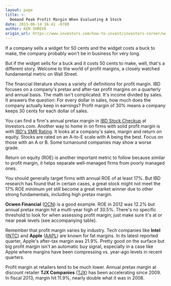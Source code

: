 ```yaml
---
layout: page
title: >-
  Demand Peak Profit Margin When Evaluating A Stock
date: 2013-06-14 16:41 -0700
author: KEN SHREVE
origin_url: https://www.investors.com/how-to-invest/investors-corner/well-managed-firms-show-healthy-profit-margin/
---
```


If a company sells a widget for 50 cents and the widget costs a buck to make, the company probably won't be in business for very long.

But if the widget sells for a buck and it costs 50 cents to make, well, that's a different story. Welcome to the world of profit margins, a closely watched fundamental metric on Wall Street.

The financial literature shows a variety of definitions for profit margin. IBD focuses on a company's pretax and after-tax profit margins on a quarterly and annual basis. The math isn't complicated. It's income divided by sales. It answers the question: For every dollar in sales, how much does the company actually keep in earnings? Profit margin of 30% means a company keeps 30 cents for each dollar of sales.

You can find a firm's annual pretax margin in [IBD Stock Checkup](http://education.investors.com/financial-dictionary/?termID=5979&term=IBD+Stock+Checkup%26reg%3b&mode=searchResults) at Investors.com. Another way to home in on firms with solid profit margin is with [IBD's SMR Rating](<http://education.investors.com/financial-dictionary/ibd-terms/sales-----profit--margins-----roe--(smr)--rating>). It looks at a company's sales, margin and return on equity. Stocks are rated on an A-to-E scale with A being the best. Focus on those with an A or B. Some turnaround companies may show a worse grade.

Return on equity (ROE) is another important metric to follow because similar to profit margin, it helps separate well-managed firms from poorly managed ones.

You should generally target firms with annual ROE of at least 17%. But IBD research has found that in certain cases, a great stock might not meet the 17% ROE minimum yet still become a great market winner due to other strong fundamentals, including high pretax margin.

**Ocwen Financial** ([OCN](https://research.investors.com/quote.aspx?symbol=OCN)) is a good example. ROE in 2012 was 12.2% but annual pretax margin hit a multi-year high of 30.5%. There's no specific threshold to look for when assessing profit margin; just make sure it's at or near peak levels (see accompanying table).

Remember that profit margin varies by industry. Tech companies like **Intel** ([INTC](https://research.investors.com/quote.aspx?symbol=INTC)) and **Apple** ([AAPL](https://research.investors.com/quote.aspx?symbol=AAPL)) are known for fat margins. In its latest reported quarter, Apple's after-tax margin was 21.9%. Pretty good on the surface but big profit margin isn't an automatic buy signal, especially in a case like Apple where margins have been compressing vs. year-ago levels in recent quarters.

Profit margin at retailers tend to be much lower. Annual pretax margin at discount retailer **TJX Companies** ([TJX](https://research.investors.com/quote.aspx?symbol=TJX)) has been accelerating since 2009. In fiscal 2013, margin hit 11.9%, nearly double what it was in 2008.
